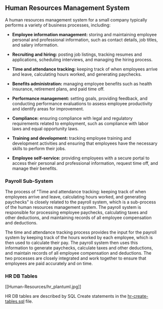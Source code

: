 
## Human Resources Management System

A human resources management system for a small company typically performs a variety of business processes, including:

- **Employee information management:** storing and maintaining employee personal and professional information, such as contact details, job titles, and salary information.

- **Recruiting and hiring:** posting job listings, tracking resumes and applications, scheduling interviews, and managing the hiring process.

- **Time and attendance tracking:** keeping track of when employees arrive and leave, calculating hours worked, and generating paychecks.

- **Benefits administration:** managing employee benefits such as health insurance, retirement plans, and paid time off.

- **Performance management:** setting goals, providing feedback, and conducting performance evaluations to assess employee productivity and identify areas for improvement.

- **Compliance:** ensuring compliance with legal and regulatory requirements related to employment, such as compliance with labor laws and equal opportunity laws.

- **Training and development:** tracking employee training and development activities and ensuring that employees have the necessary skills to perform their jobs.

- **Employee self-service:** providing employees with a secure portal to access their personal and professional information, request time off, and manage their benefits.

### Payroll Sub-System

The process of "Time and attendance tracking: keeping track of when employees arrive and leave, calculating hours worked, and generating paychecks" is closely related to the payroll system, which is a sub-process of the human resources management system. The payroll system is responsible for processing employee paychecks, calculating taxes and other deductions, and maintaining records of all employee compensation and deductions.

The time and attendance tracking process provides the input for the payroll system by keeping track of the hours worked by each employee, which is then used to calculate their pay. The payroll system then uses this information to generate paychecks, calculate taxes and other deductions, and maintain records of all employee compensation and deductions. The two processes are closely integrated and work together to ensure that employees are paid accurately and on time.

### HR DB Tables

[[Human-Resources/hr_plantuml.jpg]]

HR DB tables are described by SQL Create statements in the [hr-create-tables.sql](https://github.com/jonfernq/SimpleERP/blob/main/Human-Resources/hr-create-tables.sql) file.



